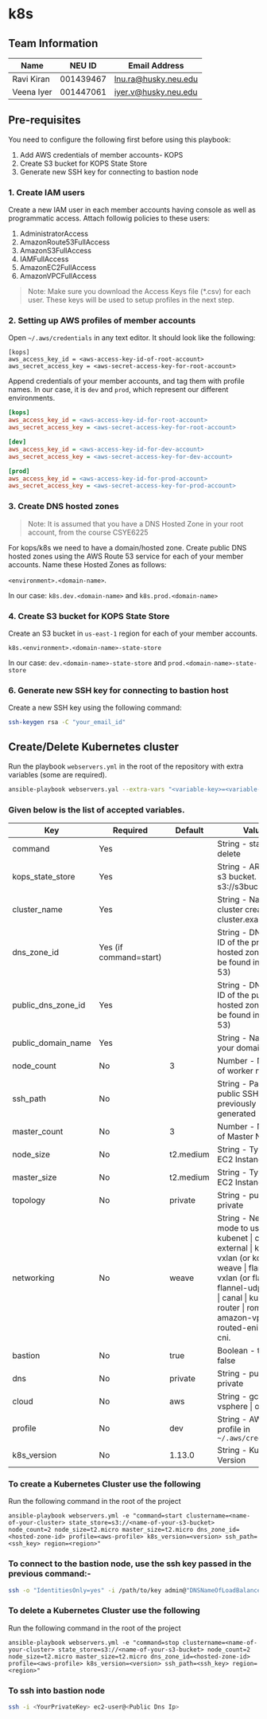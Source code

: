 # k8s

## Team Information

| Name | NEU ID | Email Address |
| --- | --- | --- |
| Ravi Kiran | 001439467 | lnu.ra@husky.neu.edu |
| Veena Iyer | 001447061  | iyer.v@husky.neu.edu|

## Pre-requisites
You need to configure the following first before using this playbook:
1. Add AWS credentials of member accounts-  KOPS
3. Create S3 bucket for KOPS State Store
4. Generate new SSH key for connecting to bastion node


### 1. Create IAM users
Create a new IAM user in each member accounts having console as well as programmatic access. Attach followig policies to these users:

1. AdministratorAccess
2. AmazonRoute53FullAccess
3. AmazonS3FullAccess
4. IAMFullAccess
5. AmazonEC2FullAccess
6. AmazonVPCFullAccess

> Note: Make sure you download the Access Keys file (*.csv) for each user. These keys will be used to setup profiles in the next step.

### 2. Setting up AWS profiles of member accounts
Open `~/.aws/credentials` in any text editor. It should look like the following:
```
[kops]
aws_access_key_id = <aws-access-key-id-of-root-account>
aws_secret_access_key = <aws-secret-access-key-for-root-account>

```

Append credentials of your member accounts, and tag them with profile names. In our case, it is `dev` and `prod`, which represent our different environments.

```ini
[kops]
aws_access_key_id = <aws-access-key-id-for-root-account>
aws_secret_access_key = <aws-secret-access-key-for-root-account>

[dev]
aws_access_key_id = <aws-access-key-id-for-dev-account>
aws_secret_access_key = <aws-secret-access-key-for-dev-account>

[prod]
aws_access_key_id = <aws-access-key-id-for-prod-account>
aws_secret_access_key = <aws-secret-access-key-for-prod-account>
```

### 3. Create DNS hosted zones
>Note: It is assumed that you have a DNS Hosted Zone in your root account, from the course CSYE6225

For kops/k8s we need to have a domain/hosted zone. Create public DNS hosted zones using the AWS Route 53 service for each of your member accounts. Name these Hosted Zones as follows:

`<environment>.<domain-name>`. 

In our case: `k8s.dev.<domain-name>` and `k8s.prod.<domain-name>`

### 4. Create S3 bucket for KOPS State Store

Create an S3 bucket in `us-east-1` region for each of your member accounts.

`k8s.<environment>.<domain-name>-state-store`

In our case: `dev.<domain-name>-state-store` and `prod.<domain-name>-state-store`

### 6. Generate new SSH key for connecting to bastion host

Create a new SSH key using the following command:

```sh
ssh-keygen rsa -C "your_email_id"

```

## Create/Delete Kubernetes cluster

Run the playbook `webservers.yml` in the root of the repository with extra variables (some are required).

```sh
ansible-playbook webservers.yal --extra-vars "<variable-key>=<variable-value>"

```
### **Given below is the list of accepted variables.**

| Key | Required | Default | Values |
| --- | --- | --- | --- |
| command | Yes |  | String - start \| delete |
| kops_state_store | Yes |  | String - ARN of the s3 bucket. Eg. s3://s3bucketname |
| cluster_name | Yes |  | String - Name of the cluster created. Eg. cluster.example.com |
| dns_zone_id | Yes (if command=start) |  | String - DNS ZONE ID of the private hosted zone (Can be found in Route 53) |
| public_dns_zone_id | Yes | | String - DNS ZONE ID of the public hosted zone (Can be found in Route 53) |
| public_domain_name | Yes | | String - Name of your domain |
| node_count | No | 3 | Number - Number of worker nodes |
| ssh_path | No |  | String - Path of the public SSH key previously generated |
| master_count | No | 3 | Number - Number of Master Nodes |
| node_size | No | t2.medium | String - Type of EC2 Instance |
| master_size | No | t2.medium | String - Type of EC2 Instance |
| topology | No | private | String - public \| private |
| networking | No | weave | String - Networking mode to use. kubenet \| classic \| external \| kopeio-vxlan (or kopeio) \| weave \| flannel-vxlan (or flannel) \| flannel-udp \| calico \| canal \| kube-router \| romana \| amazon-vpc-routed-eni \| cilium \| cni. |
| bastion | No | true | Boolean - true \| false |
| dns | No | private | String - public \| private |
| cloud | No | aws | String - gce \| aws \| vsphere \| openstack |
| profile | No | dev | String - AWS named profile in `~/.aws/credentials` |
| k8s_version | No | 1.13.0 | String - Kubernetes Version |


### To create a Kubernetes Cluster use the following

Run the following command in the root of the project

```
ansible-playbook webservers.yml -e "command=start clustername=<name-of-your-cluster> state_store=s3://<name-of-your-s3-bucket> node_count=2 node_size=t2.micro master_size=t2.micro dns_zone_id=<hosted-zone-id> profile=<aws-profile> k8s_version=<version> ssh_path=<ssh_key> region=<region>"
```
### To connect to the bastion node, use the ssh key passed in the previous command:- 
```sh
ssh -o "IdentitiesOnly=yes" -i /path/to/key admin@"DNSNameOfLoadBalancer"
```

### To delete a Kubernetes Cluster use the following
Run the following command in the root of the project

```
ansible-playbook webservers.yml -e "command=stop clustername=<name-of-your-cluster> state_store=s3://<name-of-your-s3-bucket> node_count=2 node_size=t2.micro master_size=t2.micro dns_zone_id=<hosted-zone-id> profile=<aws-profile> k8s_version=<version> ssh_path=<ssh_key> region=<region>"
```

### To ssh into bastion node

```sh
ssh -i <YourPrivateKey> ec2-user@<Public Dns Ip>
```
